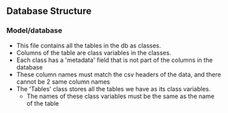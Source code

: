 ## Database Structure

### Model/database
- This file contains all the tables in the db as classes.
- Columns of the table are class variables in the classes.
- Each class has a 'metadata' field that is not part of the columns in the database
- These column names must match the csv headers of the data, and there cannot be 2 same column names
- The 'Tables' class stores all the tables we have as its class variables.
  - The names of these class variables must be the same as the name of the table